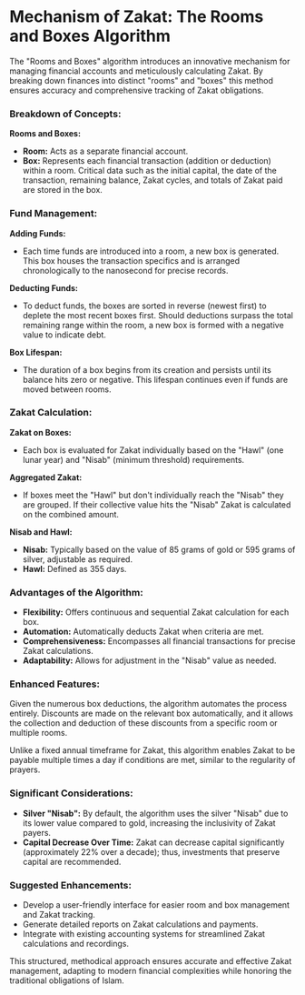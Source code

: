 # Mechanism of Zakat: The Rooms and Boxes Algorithm

The "Rooms and Boxes" algorithm introduces an innovative mechanism for managing financial accounts and meticulously calculating Zakat. By breaking down finances into distinct "rooms" and "boxes" this method ensures accuracy and comprehensive tracking of Zakat obligations.

### Breakdown of Concepts:

**Rooms and Boxes:**

- **Room:** Acts as a separate financial account.
- **Box:** Represents each financial transaction (addition or deduction) within a room. Critical data such as the initial capital, the date of the transaction, remaining balance, Zakat cycles, and totals of Zakat paid are stored in the box.

### Fund Management:

**Adding Funds:**

- Each time funds are introduced into a room, a new box is generated. This box houses the transaction specifics and is arranged chronologically to the nanosecond for precise records.

**Deducting Funds:**

- To deduct funds, the boxes are sorted in reverse (newest first) to deplete the most recent boxes first. Should deductions surpass the total remaining range within the room, a new box is formed with a negative value to indicate debt.

**Box Lifespan:**

- The duration of a box begins from its creation and persists until its balance hits zero or negative. This lifespan continues even if funds are moved between rooms.

### Zakat Calculation:

**Zakat on Boxes:**

- Each box is evaluated for Zakat individually based on the "Hawl" (one lunar year) and "Nisab" (minimum threshold) requirements.

**Aggregated Zakat:**

- If boxes meet the "Hawl" but don't individually reach the "Nisab" they are grouped. If their collective value hits the "Nisab" Zakat is calculated on the combined amount.

**Nisab and Hawl:**

- **Nisab:** Typically based on the value of 85 grams of gold or 595 grams of silver, adjustable as required.
- **Hawl:** Defined as 355 days.

### Advantages of the Algorithm:

- **Flexibility:** Offers continuous and sequential Zakat calculation for each box.
- **Automation:** Automatically deducts Zakat when criteria are met.
- **Comprehensiveness:** Encompasses all financial transactions for precise Zakat calculations.
- **Adaptability:** Allows for adjustment in the "Nisab" value as needed.

### Enhanced Features:

Given the numerous box deductions, the algorithm automates the process entirely. Discounts are made on the relevant box automatically, and it allows the collection and deduction of these discounts from a specific room or multiple rooms.

Unlike a fixed annual timeframe for Zakat, this algorithm enables Zakat to be payable multiple times a day if conditions are met, similar to the regularity of prayers.

### Significant Considerations:

- **Silver "Nisab":** By default, the algorithm uses the silver "Nisab" due to its lower value compared to gold, increasing the inclusivity of Zakat payers.
- **Capital Decrease Over Time:** Zakat can decrease capital significantly (approximately 22% over a decade); thus, investments that preserve capital are recommended.

### Suggested Enhancements:

- Develop a user-friendly interface for easier room and box management and Zakat tracking.
- Generate detailed reports on Zakat calculations and payments.
- Integrate with existing accounting systems for streamlined Zakat calculations and recordings.

This structured, methodical approach ensures accurate and effective Zakat management, adapting to modern financial complexities while honoring the traditional obligations of Islam.